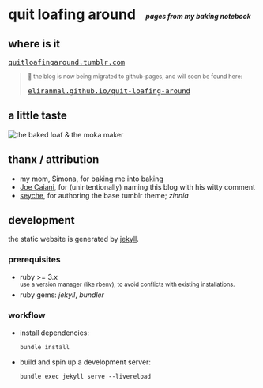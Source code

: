
# quit loafing around &nbsp; <sub><sub><sup><sup>_pages from my baking notebook_</sup></sup></sub></sub>


## where is it

[<kbd>quitloafingaround.tumblr.com</kbd>][tumblr-qla]

> <sub>:construction: the blog is now being migrated to github-pages, and will soon be found here:</sub>
> 
> [<kbd>eliranmal.github.io/quit-loafing-around</kbd>][ghpages-qla]


## a little taste

![the baked loaf & the moka maker][image-main]


## thanx / attribution

- my mom, Simona, for baking me into baking
- [Joe Caiani][linkedin-jc], for (unintentionally) naming this blog with his witty comment
- [seyche][tumblr-sc], for authoring the base tumblr theme; _zinnia_ 
                

## development  

the static website is generated by [jekyll][jekyll-home].

### prerequisites

- ruby >= 3.x  
  <sup>use a version manager (like rbenv), to avoid conflicts with existing installations.</sup>
- ruby gems: _jekyll_, _bundler_
                  
### workflow
 
- install dependencies:
  
      bundle install

- build and spin up a development server:

      bundle exec jekyll serve --livereload




[ghpages-qla]: https://eliranmal.github.io/quit-loafing-around
[tumblr-qla]: https://quitloafingaround.tumblr.com
[tumblr-sc]: https://seyche.tumblr.com
[linkedin-jc]: https://www.linkedin.com/in/joe-caiani/
[jekyll-home]: https://jekyllrb.com/
[image-main]: https://64.media.tumblr.com/2335f1a357889962e4669a2228e2fc28/b7e73a3fd04889f0-4c/s540x810/fb634875ea43f66a4c1455ca457254c28a7fa678.jpg
